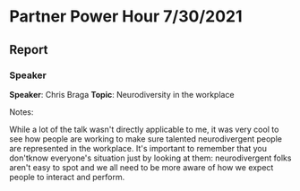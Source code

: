 # Partner Power Hour 7/30/2021

## Report

### Speaker

**Speaker**: Chris Braga
**Topic**: Neurodiversity in the workplace

Notes:

While a lot of the talk wasn't directly applicable to me, it was very cool to see how people are working to make sure talented neurodivergent people are represented in the workplace. It's important to remember that you don'tknow everyone's situation just by looking at them: neurodivergent folks aren't easy to spot and we all need to be more aware of how we expect people to interact and perform.
